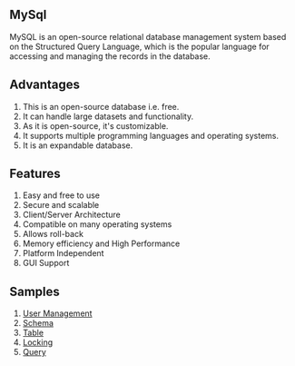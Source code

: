 ## MySql
MySQL is an open-source relational database management system based on the Structured Query Language, which is the popular language for accessing and managing the records in the database.

## Advantages
1. This is an open-source database i.e. free.
2. It can handle large datasets and functionality.
3. As it is open-source, it's customizable.
4. It supports multiple programming languages and operating systems.
5. It is an expandable database.

## Features
1. Easy and free to use
2. Secure and scalable
3. Client/Server Architecture
4. Compatible on many operating systems
5. Allows roll-back
6. Memory efficiency and High Performance
7. Platform Independent
8. GUI Support

## Samples
1. <a href="user-management/user.md">User Management</a>
2. <a href="schema/schema.md">Schema</a>
3. <a href="table/table.md">Table</a>
4. <a href="locking/lock.md">Locking</a>
5. <a href="query/queries.md">Query</a>

